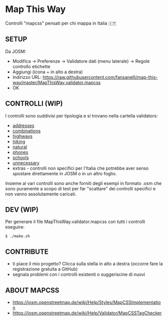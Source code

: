 # Map This Way

Controlli "mapcss" pensati per chi mappa in Italia :it:

## SETUP

Da JOSM:
- Modifica -> Preferenze -> Validatore dati (menu laterale) -> Regole controllo etichette
- Aggiungi (icona + in alto a destra)
- Indirizzo URL: https://raw.githubusercontent.com/fansanelli/map-this-way/master/MapThisWay.validator.mapcss
- OK

## CONTROLLI (WIP)

I controlli sono suddivisi per tipologia e si trovano nella cartella validators:

- [addresses](validators/addresses/addresses.md)
- [combinations](validators/combinations/combinations.md)
- [highways](validators/highways/highways.md)
- [hiking](validators/hiking/hiking.md)
- [natural](validators/natural/natural.md)
- [phones](validators/phones/phones.md)
- [schools](validators/schools/schools.md)
- [unnecessary](validators/unnecessary/unnecessary.md)
- extras - controlli non specifici per l'Italia che potrebbe aver senso spostare direttamente in JOSM o in un altro foglio.

Insieme ai vari controlli sono anche forniti degli esempi in formato .osm che sono puramente a scopo di test per far "scattare" dei controlli specifici e non vanno assolutamente caricati.

## DEV (WIP)

Per generare il file MapThisWay.validator.mapcss con tutti i controlli eseguire:

`$ ./make.sh`

## CONTRIBUTE

- ti piace il mio progetto? Clicca sulla stella in alto a destra (occorre fare la registrazione gratuita a GitHub)
- segnala problemi con i controlli esistenti o suggeriscine di nuovi

## ABOUT MAPCSS

- https://josm.openstreetmap.de/wiki/Help/Styles/MapCSSImplementation
- https://josm.openstreetmap.de/wiki/Help/Validator/MapCSSTagChecker
